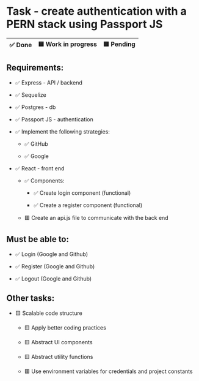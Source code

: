 
# Task - create authentication with a PERN stack using Passport JS

| ✅ Done | 🟨 Work in progress | 🟥 Pending |
|---------|----------------------|--------------|

## Requirements:

- ✅ Express - API / backend

- ✅ Sequelize

- ✅ Postgres - db

- ✅ Passport JS - authentication

-	✅ Implement the following strategies:

	-	✅ GitHub

	- ✅ Google

- ✅ React - front end

	- ✅ Components:

		-	✅ Create login component (functional)

		- ✅ Create a register component (functional)

	- 🟥 Create an api.js file to communicate with the back end


## Must be able to:

-	✅ Login (Google and Github)

-	✅ Register (Google and Github)

-	✅ Logout (Google and Github)

## Other tasks:

- 🟨 Scalable code structure

	- 🟨 Apply better coding practices

	- 🟨 Abstract UI components

	- 🟨 Abstract utility functions

	- 🟥 Use environment variables for credentials and project constants
